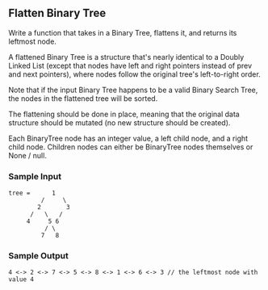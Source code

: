
## Flatten Binary Tree

Write a function that takes in a Binary Tree, flattens it, and returns its
leftmost node.

A flattened Binary Tree is a structure that's nearly identical to a Doubly
Linked List (except that nodes have left and
right pointers instead of prev and
next pointers), where nodes follow the original tree's
left-to-right order.

Note that if the input Binary Tree happens to be a valid Binary Search Tree,
the nodes in the flattened tree will be sorted.

The flattening should be done in place, meaning that the original data
structure should be mutated (no new structure should be created).

Each BinaryTree node has an integer value, a
left child node, and a right child node. Children
nodes can either be BinaryTree nodes themselves or
None / null.

### Sample Input
```
tree =      1
         /     \
        2       3
      /   \   /
     4     5 6
          / \
         7   8
```

### Sample Output
```
4 <-> 2 <-> 7 <-> 5 <-> 8 <-> 1 <-> 6 <-> 3 // the leftmost node with value 4
```
